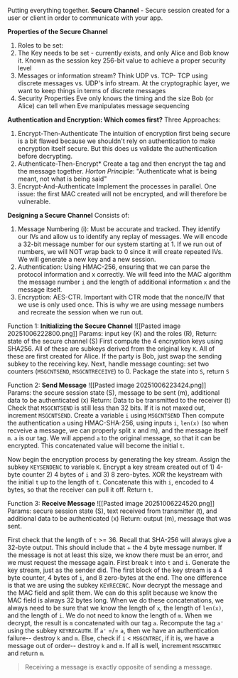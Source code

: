 Putting everything together. 
**Secure Channel** - Secure session created for a user or client in order to communicate with your app. 

**Properties of the Secure Channel**
1. Roles to be set:
2. The Key needs to be set - currently exists, and only Alice and Bob know it. 
   Known as the session key
   256-bit value to achieve a proper security level
3. Messages or information stream?
   Think UDP vs. TCP- TCP using discrete messages vs. UDP's info stream. At the cryptographic layer, we want to keep things in terms of discrete messages
4. Security Properties
   Eve only knows the timing and the size
   Bob (or Alice) can tell when Eve manipulates message sequencing

**Authentication and Encryption: Which comes first?**
Three Approaches: 
1. Encrypt-Then-Authenticate
   The intuition of encryption first being secure is a bit flawed because we shouldn't rely on authentication to make encryption itself secure. 
   But this does us validate the authentication before decrypting. 
2. Authenticate-Then-Encrypt*
   Create a tag and then encrypt the tag and the message together. 
   *Horton Principle*: "Authenticate what is being meant, not what is being said"
3. Encrypt-And-Authenticate
   Implement the processes in parallel. One issue: the first MAC created will not be encrypted, and will therefore be vulnerable. 

**Designing a Secure Channel**
Consists of:
1) Message Numbering (i): Must be accurate and tracked. They identify our IVs and allow us to identify any replay of messages. We will encode a 32-bit message number for our system starting at 1. If we run out of numbers, we will NOT wrap back to 0 since it will create repeated IVs. We will generate a new key and a new session. 
2) Authentication: Using HMAC-256, ensuring that we can parse the protocol information and x correctly. We will feed into the MAC algorithm the message number `i` and the length of additional information `x` and the message itself. 
3) Encryption: AES-CTR. Important with CTR mode that the nonce/IV that we use is only used once. This is why we are using message numbers and recreate the session when we run out. 

Function 1: **Initializing the Secure Channel**
![[Pasted image 20251006222800.png]]
Params: input key (K) and the roles (R), Return: state of the secure channel (S)
First compute the 4 encryption keys using SHA256. All of these are subkeys derived from the original key `K`. All of these are first created for Alice. 
If the party is Bob, just swap the sending subkey to the receiving key.
Next, handle message counting: set two counters (`MSGCNTSEND`, `MSGCNTRECEIVE`) to 0. 
Package the state into `S`, return `S`

Function 2: **Send Message**
![[Pasted image 20251006223424.png]]
Params: the secure session state (S), message to be sent (m), additional data to be authenticated (x)
Return: Data to be transmitted to the receiver (t)
Check that `MSGCNTSEND` is still less than 32 bits. If it is not maxed out,  increment `MSGCNTSEND`.  Create a variable `i` using `MSGCNTSEND`
Then compute the authentication `a` using HMAC-SHA-256, using inputs `i`, `len(x)` (so when recveive a message, we can properly split x and m), and the message itself `m`.
`a` is our tag. We will append `a` to the original message, so that it can be encrypted. This concatenated value will become the initial `t`. 

Now begin the encryption process by generating the key stream. 
Assign the subkey `KEYSENDENC` to variable `K`.
Encrypt a key stream created out of 1) 4-byte counter 2) 4 bytes of `i` and 3) 8 zero-bytes. 
XOR the keystream with the initial `t` up to the length of `t`. Concatenate this with `i`, encoded to 4 bytes, so that the receiver can pull it off. 
Return `t`. 

Function 3: **Receive Message**
![[Pasted image 20251006224520.png]]
Params: secure session state (S), text received from transmitter (t), and additional data to be authenticated (x)
Return: output (m), message that was sent. 

First check that the length of `t` >= 36. Recall that SHA-256 will always give a 32-byte output. This should include that + the 4 byte message number. If the message is not at least this size, we know there must be an error, and we must request the message again. 
First break `t` into `t` and `i`. 
Generate the key stream, just as the sender did. 
The first block of the key stream is a 4 byte counter, 4 bytes of `i`, and 8 zero-bytes at the end. The one difference is that we are using the subkey `KEYRECENC`. 
Now decrypt the message and the MAC field and split them. We can do this split because we know the MAC field is always 32 bytes long. When we do these concatenations, we always need to be sure that we know the length of `x`, the length of `len(x)`, and the length of `i`. We do not need to know the length of `m`. When we decrypt, the result is `m` concatenated with our tag `a`.
Recompute the tag `a'` using the subkey `KEYRECAUTH`.
If `a'` =/= `a`, then we have an authentication failure-- destroy `k` and `m`. 
Else, check if `i` < `MSGCNTREC`, if it is, we have a message out of order-- destroy `k` and `m`. 
If all is well, increment `MSGCNTREC` and return `m`. 

> Receiving a message is exactly opposite of sending a message.



